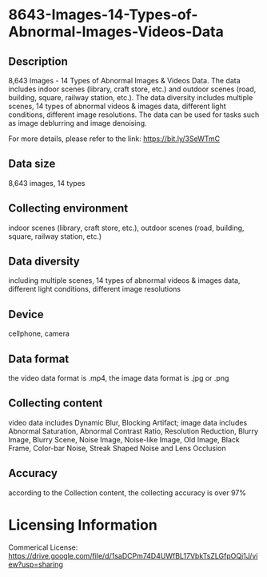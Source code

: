 # 8643-Images-14-Types-of-Abnormal-Images-Videos-Data


## Description
8,643 Images - 14 Types of Abnormal Images & Videos Data. The data includes indoor scenes (library, craft store, etc.) and outdoor scenes (road, building, square, railway station, etc.). The data diversity includes multiple scenes, 14 types of abnormal videos & images data, different light conditions, different image resolutions. The data can be used for tasks such as image deblurring and image denoising.

For more details, please refer to the link: https://bit.ly/3SeWTmC

## Data size
8,643 images, 14 types

## Collecting environment
indoor scenes (library, craft store, etc.), outdoor scenes (road, building, square, railway station, etc.)

## Data diversity
including multiple scenes, 14 types of abnormal videos & images data, different light conditions, different image resolutions

## Device
cellphone, camera

## Data format
the video data format is .mp4, the image data format is .jpg or .png

## Collecting content
video data includes Dynamic Blur, Blocking Artifact; image data includes Abnormal Saturation, Abnormal Contrast Ratio, Resolution Reduction, Blurry Image, Blurry Scene, Noise Image, Noise-like Image, Old Image, Black Frame, Color-bar Noise, Streak Shaped Noise and Lens Occlusion

## Accuracy
according to the Collection content, the collecting accuracy is over 97%

# Licensing Information
Commerical License: https://drive.google.com/file/d/1saDCPm74D4UWfBL17VbkTsZLGfpOQj1J/view?usp=sharing
